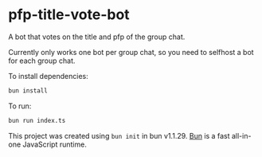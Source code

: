 # pfp-title-vote-bot

A bot that votes on the title and pfp of the group chat.

Currently only works one bot per group chat, so you need to selfhost a bot for each group chat.

To install dependencies:

```bash
bun install
```

To run:

```bash
bun run index.ts
```

This project was created using `bun init` in bun v1.1.29. [Bun](https://bun.sh) is a fast all-in-one JavaScript runtime.
